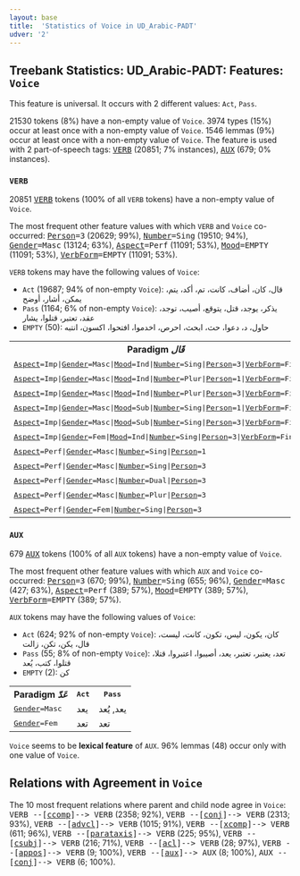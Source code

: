 ```yaml
---
layout: base
title:  'Statistics of Voice in UD_Arabic-PADT'
udver: '2'
---
```


## Treebank Statistics: UD_Arabic-PADT: Features: `Voice`

This feature is universal.
It occurs with 2 different values: `Act`, `Pass`.

21530 tokens (8%) have a non-empty value of `Voice`.
3974 types (15%) occur at least once with a non-empty value of `Voice`.
1546 lemmas (9%) occur at least once with a non-empty value of `Voice`.
The feature is used with 2 part-of-speech tags: <tt><a href="ar_padt-pos-VERB.html">VERB</a></tt> (20851; 7% instances), <tt><a href="ar_padt-pos-AUX.html">AUX</a></tt> (679; 0% instances).

### `VERB`

20851 <tt><a href="ar_padt-pos-VERB.html">VERB</a></tt> tokens (100% of all `VERB` tokens) have a non-empty value of `Voice`.

The most frequent other feature values with which `VERB` and `Voice` co-occurred: <tt><a href="ar_padt-feat-Person.html">Person</a></tt><tt>=3</tt> (20629; 99%), <tt><a href="ar_padt-feat-Number.html">Number</a></tt><tt>=Sing</tt> (19510; 94%), <tt><a href="ar_padt-feat-Gender.html">Gender</a></tt><tt>=Masc</tt> (13124; 63%), <tt><a href="ar_padt-feat-Aspect.html">Aspect</a></tt><tt>=Perf</tt> (11091; 53%), <tt><a href="ar_padt-feat-Mood.html">Mood</a></tt><tt>=EMPTY</tt> (11091; 53%), <tt><a href="ar_padt-feat-VerbForm.html">VerbForm</a></tt><tt>=EMPTY</tt> (11091; 53%).

`VERB` tokens may have the following values of `Voice`:

* `Act` (19687; 94% of non-empty `Voice`): قال، كان، أضاف، كانت، تم، أكد، يتم، يمكن، أشار، أوضح
* `Pass` (1164; 6% of non-empty `Voice`): يذكر، يوجد، قتل، يتوقع، أصيب، توجد، عقد، تعتبر، قتلوا، يشار
* `EMPTY` (50): حاول، د، دعوا، حث، ابحث، احرص، اخدموا، افتحوا، اكسون، انتبه

<table>
  <tr><th>Paradigm <i>قَال</i></th><th><tt>Act</tt></th><th><tt>Pass</tt></th></tr>
  <tr><td><tt><tt><a href="ar_padt-feat-Aspect.html">Aspect</a></tt><tt>=Imp</tt>|<tt><a href="ar_padt-feat-Gender.html">Gender</a></tt><tt>=Masc</tt>|<tt><a href="ar_padt-feat-Mood.html">Mood</a></tt><tt>=Ind</tt>|<tt><a href="ar_padt-feat-Number.html">Number</a></tt><tt>=Sing</tt>|<tt><a href="ar_padt-feat-Person.html">Person</a></tt><tt>=3</tt>|<tt><a href="ar_padt-feat-VerbForm.html">VerbForm</a></tt><tt>=Fin</tt></tt></td><td>يقول</td><td>يقال</td></tr>
  <tr><td><tt><tt><a href="ar_padt-feat-Aspect.html">Aspect</a></tt><tt>=Imp</tt>|<tt><a href="ar_padt-feat-Gender.html">Gender</a></tt><tt>=Masc</tt>|<tt><a href="ar_padt-feat-Mood.html">Mood</a></tt><tt>=Ind</tt>|<tt><a href="ar_padt-feat-Number.html">Number</a></tt><tt>=Plur</tt>|<tt><a href="ar_padt-feat-Person.html">Person</a></tt><tt>=1</tt>|<tt><a href="ar_padt-feat-VerbForm.html">VerbForm</a></tt><tt>=Fin</tt></tt></td><td>نقول</td><td></td></tr>
  <tr><td><tt><tt><a href="ar_padt-feat-Aspect.html">Aspect</a></tt><tt>=Imp</tt>|<tt><a href="ar_padt-feat-Gender.html">Gender</a></tt><tt>=Masc</tt>|<tt><a href="ar_padt-feat-Mood.html">Mood</a></tt><tt>=Ind</tt>|<tt><a href="ar_padt-feat-Number.html">Number</a></tt><tt>=Plur</tt>|<tt><a href="ar_padt-feat-Person.html">Person</a></tt><tt>=3</tt>|<tt><a href="ar_padt-feat-VerbForm.html">VerbForm</a></tt><tt>=Fin</tt></tt></td><td>يقولون</td><td></td></tr>
  <tr><td><tt><tt><a href="ar_padt-feat-Aspect.html">Aspect</a></tt><tt>=Imp</tt>|<tt><a href="ar_padt-feat-Gender.html">Gender</a></tt><tt>=Masc</tt>|<tt><a href="ar_padt-feat-Mood.html">Mood</a></tt><tt>=Sub</tt>|<tt><a href="ar_padt-feat-Number.html">Number</a></tt><tt>=Sing</tt>|<tt><a href="ar_padt-feat-Person.html">Person</a></tt><tt>=1</tt>|<tt><a href="ar_padt-feat-VerbForm.html">VerbForm</a></tt><tt>=Fin</tt></tt></td><td>أقول</td><td></td></tr>
  <tr><td><tt><tt><a href="ar_padt-feat-Aspect.html">Aspect</a></tt><tt>=Imp</tt>|<tt><a href="ar_padt-feat-Gender.html">Gender</a></tt><tt>=Masc</tt>|<tt><a href="ar_padt-feat-Mood.html">Mood</a></tt><tt>=Sub</tt>|<tt><a href="ar_padt-feat-Number.html">Number</a></tt><tt>=Sing</tt>|<tt><a href="ar_padt-feat-Person.html">Person</a></tt><tt>=3</tt>|<tt><a href="ar_padt-feat-VerbForm.html">VerbForm</a></tt><tt>=Fin</tt></tt></td><td>يقول</td><td></td></tr>
  <tr><td><tt><tt><a href="ar_padt-feat-Aspect.html">Aspect</a></tt><tt>=Imp</tt>|<tt><a href="ar_padt-feat-Gender.html">Gender</a></tt><tt>=Fem</tt>|<tt><a href="ar_padt-feat-Mood.html">Mood</a></tt><tt>=Ind</tt>|<tt><a href="ar_padt-feat-Number.html">Number</a></tt><tt>=Sing</tt>|<tt><a href="ar_padt-feat-Person.html">Person</a></tt><tt>=3</tt>|<tt><a href="ar_padt-feat-VerbForm.html">VerbForm</a></tt><tt>=Fin</tt></tt></td><td>تقول</td><td></td></tr>
  <tr><td><tt><tt><a href="ar_padt-feat-Aspect.html">Aspect</a></tt><tt>=Perf</tt>|<tt><a href="ar_padt-feat-Gender.html">Gender</a></tt><tt>=Masc</tt>|<tt><a href="ar_padt-feat-Number.html">Number</a></tt><tt>=Sing</tt>|<tt><a href="ar_padt-feat-Person.html">Person</a></tt><tt>=1</tt></tt></td><td>قلت</td><td></td></tr>
  <tr><td><tt><tt><a href="ar_padt-feat-Aspect.html">Aspect</a></tt><tt>=Perf</tt>|<tt><a href="ar_padt-feat-Gender.html">Gender</a></tt><tt>=Masc</tt>|<tt><a href="ar_padt-feat-Number.html">Number</a></tt><tt>=Sing</tt>|<tt><a href="ar_padt-feat-Person.html">Person</a></tt><tt>=3</tt></tt></td><td>قال</td><td>قيل</td></tr>
  <tr><td><tt><tt><a href="ar_padt-feat-Aspect.html">Aspect</a></tt><tt>=Perf</tt>|<tt><a href="ar_padt-feat-Gender.html">Gender</a></tt><tt>=Masc</tt>|<tt><a href="ar_padt-feat-Number.html">Number</a></tt><tt>=Dual</tt>|<tt><a href="ar_padt-feat-Person.html">Person</a></tt><tt>=3</tt></tt></td><td>قالا</td><td></td></tr>
  <tr><td><tt><tt><a href="ar_padt-feat-Aspect.html">Aspect</a></tt><tt>=Perf</tt>|<tt><a href="ar_padt-feat-Gender.html">Gender</a></tt><tt>=Masc</tt>|<tt><a href="ar_padt-feat-Number.html">Number</a></tt><tt>=Plur</tt>|<tt><a href="ar_padt-feat-Person.html">Person</a></tt><tt>=3</tt></tt></td><td>قالوا</td><td></td></tr>
  <tr><td><tt><tt><a href="ar_padt-feat-Aspect.html">Aspect</a></tt><tt>=Perf</tt>|<tt><a href="ar_padt-feat-Gender.html">Gender</a></tt><tt>=Fem</tt>|<tt><a href="ar_padt-feat-Number.html">Number</a></tt><tt>=Sing</tt>|<tt><a href="ar_padt-feat-Person.html">Person</a></tt><tt>=3</tt></tt></td><td>قالت</td><td></td></tr>
</table>

### `AUX`

679 <tt><a href="ar_padt-pos-AUX.html">AUX</a></tt> tokens (100% of all `AUX` tokens) have a non-empty value of `Voice`.

The most frequent other feature values with which `AUX` and `Voice` co-occurred: <tt><a href="ar_padt-feat-Person.html">Person</a></tt><tt>=3</tt> (670; 99%), <tt><a href="ar_padt-feat-Number.html">Number</a></tt><tt>=Sing</tt> (655; 96%), <tt><a href="ar_padt-feat-Gender.html">Gender</a></tt><tt>=Masc</tt> (427; 63%), <tt><a href="ar_padt-feat-Aspect.html">Aspect</a></tt><tt>=Perf</tt> (389; 57%), <tt><a href="ar_padt-feat-Mood.html">Mood</a></tt><tt>=EMPTY</tt> (389; 57%), <tt><a href="ar_padt-feat-VerbForm.html">VerbForm</a></tt><tt>=EMPTY</tt> (389; 57%).

`AUX` tokens may have the following values of `Voice`:

* `Act` (624; 92% of non-empty `Voice`): كان، يكون، ليس، تكون، كانت، ليست، قال، يكن، تكن، زالت
* `Pass` (55; 8% of non-empty `Voice`): تعد، يعتبر، تعتبر، يعد، أصيبوا، اعتبروا، قتلا، قتلوا، كتب، يُعد
* `EMPTY` (2): كن

<table>
  <tr><th>Paradigm <i>عَدّ</i></th><th><tt>Act</tt></th><th><tt>Pass</tt></th></tr>
  <tr><td><tt><tt><a href="ar_padt-feat-Gender.html">Gender</a></tt><tt>=Masc</tt></tt></td><td>يعد</td><td>يعد, يُعد</td></tr>
  <tr><td><tt><tt><a href="ar_padt-feat-Gender.html">Gender</a></tt><tt>=Fem</tt></tt></td><td>تعد</td><td>تعد</td></tr>
</table>

`Voice` seems to be **lexical feature** of `AUX`. 96% lemmas (48) occur only with one value of `Voice`.

## Relations with Agreement in `Voice`

The 10 most frequent relations where parent and child node agree in `Voice`:
<tt>VERB --[<tt><a href="ar_padt-dep-ccomp.html">ccomp</a></tt>]--> VERB</tt> (2358; 92%),
<tt>VERB --[<tt><a href="ar_padt-dep-conj.html">conj</a></tt>]--> VERB</tt> (2313; 93%),
<tt>VERB --[<tt><a href="ar_padt-dep-advcl.html">advcl</a></tt>]--> VERB</tt> (1015; 91%),
<tt>VERB --[<tt><a href="ar_padt-dep-xcomp.html">xcomp</a></tt>]--> VERB</tt> (611; 96%),
<tt>VERB --[<tt><a href="ar_padt-dep-parataxis.html">parataxis</a></tt>]--> VERB</tt> (225; 95%),
<tt>VERB --[<tt><a href="ar_padt-dep-csubj.html">csubj</a></tt>]--> VERB</tt> (216; 71%),
<tt>VERB --[<tt><a href="ar_padt-dep-acl.html">acl</a></tt>]--> VERB</tt> (28; 97%),
<tt>VERB --[<tt><a href="ar_padt-dep-appos.html">appos</a></tt>]--> VERB</tt> (9; 100%),
<tt>VERB --[<tt><a href="ar_padt-dep-aux.html">aux</a></tt>]--> AUX</tt> (8; 100%),
<tt>AUX --[<tt><a href="ar_padt-dep-conj.html">conj</a></tt>]--> VERB</tt> (6; 100%).

